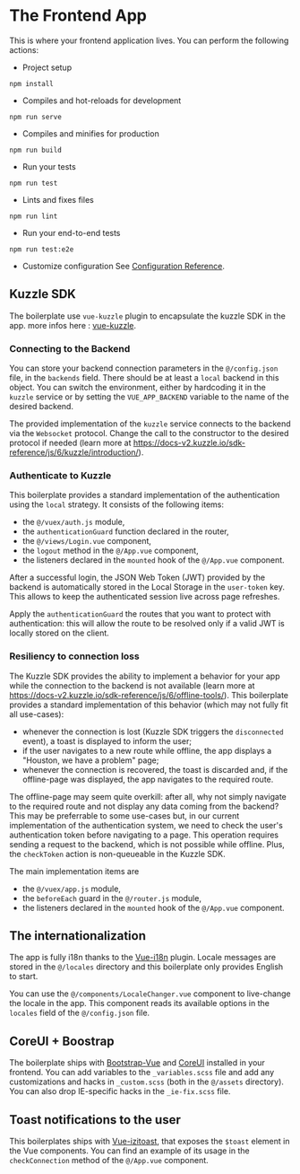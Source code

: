 # The Frontend App

This is where your frontend application lives. You can perform the following actions:

- Project setup

```
npm install
```

- Compiles and hot-reloads for development

```
npm run serve
```

- Compiles and minifies for production

```
npm run build
```

- Run your tests

```
npm run test
```

- Lints and fixes files

```
npm run lint
```

- Run your end-to-end tests

```
npm run test:e2e
```

- Customize configuration
  See [Configuration Reference](https://cli.vuejs.org/config/).

## Kuzzle SDK

The boilerplate use `vue-kuzzle` plugin to encapsulate the kuzzle SDK in the app.
more infos here : [vue-kuzzle](https://www.npmjs.com/package/vue-kuzzle).

### Connecting to the Backend

You can store your backend connection parameters in the `@/config.json` file, in the `backends` field. There should be
at least a `local` backend in this object. You can switch the environment, either by hardcoding it in the `kuzzle` service
or by setting the `VUE_APP_BACKEND` variable to the name of the desired backend.

The provided implementation of the `kuzzle` service connects to the backend via the `Websocket` protocol. Change the call
to the constructor to the desired protocol if needed (learn more at https://docs-v2.kuzzle.io/sdk-reference/js/6/kuzzle/introduction/).

### Authenticate to Kuzzle

This boilerplate provides a standard implementation of the authentication using the `local` strategy. It consists of the
following items:

- the `@/vuex/auth.js` module,
- the `authenticationGuard` function declared in the router,
- the `@/views/Login.vue` component,
- the `logout` method in the `@/App.vue` component,
- the listeners declared in the `mounted` hook of the `@/App.vue` component.

After a successful login, the JSON Web Token (JWT) provided by the backend is automatically stored in the Local Storage
in the `user-token` key. This allows to keep the authenticated session live across page refreshes.

Apply the `authenticationGuard` the routes that you want to protect with authentication: this will allow the route to
be resolved only if a valid JWT is locally stored on the client.

### Resiliency to connection loss

The Kuzzle SDK provides the ability to implement a behavior for your app while the connection to the backend is not available
(learn more at https://docs-v2.kuzzle.io/sdk-reference/js/6/offline-tools/). This boilerplate provides a standard implementation
of this behavior (which may not fully fit all use-cases):

- whenever the connection is lost (Kuzzle SDK triggers the `disconnected` event), a toast is displayed to inform the user;
- if the user navigates to a new route while offline, the app displays a "Houston, we have a problem" page;
- whenever the connection is recovered, the toast is discarded and, if the offline-page was displayed, the app navigates
  to the required route.

The offline-page may seem quite overkill: after all, why not simply navigate to the required route and not display any
data coming from the backend? This may be preferrable to some use-cases but, in our current implementation of the authentication
system, we need to check the user's authentication token before navigating to a page. This operation requires sending a
request to the backend, which is not possible while offline. Plus, the `checkToken` action is non-queueable in the Kuzzle SDK.

The main implementation items are

- the `@/vuex/app.js` module,
- the `beforeEach` guard in the `@/router.js` module,
- the listeners declared in the `mounted` hook of the `@/App.vue` component.

## The internationalization

The app is fully i18n thanks to the [Vue-i18n](https://kazupon.github.io/vue-i18n/) plugin.
Locale messages are stored in the `@/locales` directory and this boilerplate only provides English to start.

You can use the `@/components/LocaleChanger.vue` component to live-change the locale in the app. This component reads
its available options in the `locales` field of the `@/config.json` file.

## CoreUI + Boostrap

The boilerplate ships with [Bootstrap-Vue](https://bootstrap-vue.js.org/) and [CoreUI](https://coreui.io/vue/) installed in your frontend. You can add variables to the `_variables.scss` file and add any customizations and hacks in `_custom.scss` (both in the `@/assets` directory). You can also drop IE-specific hacks in the `_ie-fix.scss` file.

## Toast notifications to the user

This boilerplates ships with [Vue-izitoast](https://github.com/arthurvasconcelos/vue-izitoast), that exposes the `$toast` element in the Vue components.
You can find an example of its usage in the `checkConnection` method of the `@/App.vue` component.
